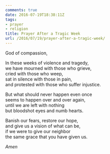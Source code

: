 ```yaml
---
comments: true
date: 2016-07-19T18:38:11Z
tags:
- prayer
- religion
title: Prayer After a Tragic Week
url: /2016/07/19/prayer-after-a-tragic-week/
---
```


God of compassion,

In these weeks of violence and tragedy,  
we have mourned with those who grieve,  
cried with those who weep,  
sat in silence with those in pain,  
and protested with those who suffer injustice.

But what should never happen even once  
seems to happen over and over again,  
until we are left with nothing   
but bloodshot eyes and numb hearts.

Banish our fears, restore our hope,  
and give us a vision of what can be,  
if we were to give our neighbor   
the same grace that you have given us.

*Amen*


